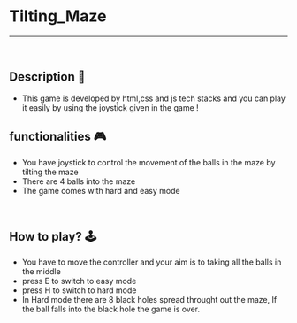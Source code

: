 # **Tilting_Maze** 

---

<br>

## **Description 📃** 
- This game is developed by html,css and js tech stacks and you can play it easily by using the joystick given in the game !

## **functionalities 🎮** 
- You have joystick to control the movement of the balls in the maze by tilting the maze
- There are 4 balls into the maze
- The game comes with hard and easy mode 
<br>

## **How to play? 🕹️**

- You have to move the controller and your aim is to taking all the balls in the middle
- press E to switch to easy mode
- press H to switch to hard mode
- In Hard mode there are 8 black holes spread throught out the maze, If the ball falls into the black hole the game is over.
<br>

